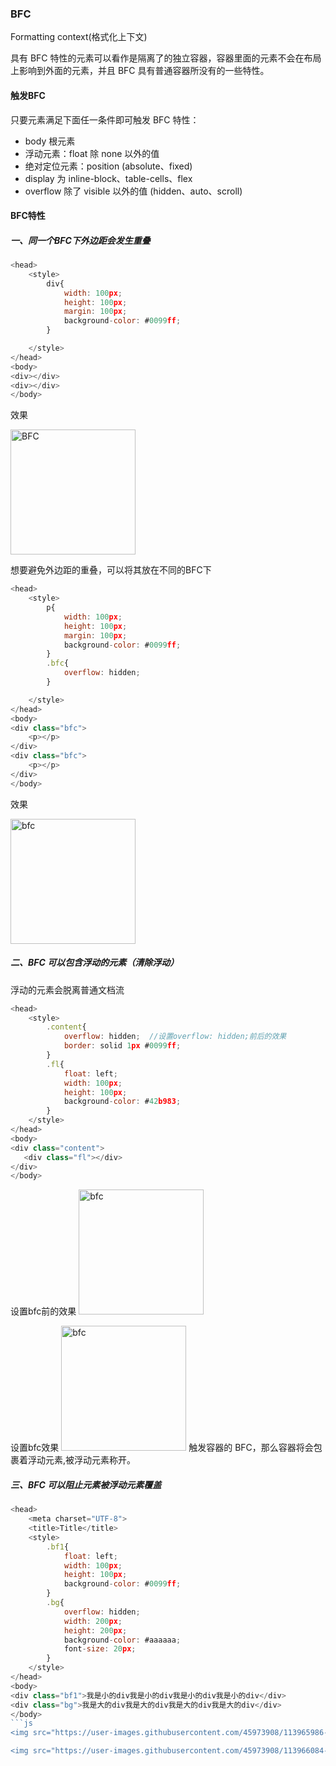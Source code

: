 ### BFC
Formatting context(格式化上下文) <br>

具有 BFC 特性的元素可以看作是隔离了的独立容器，容器里面的元素不会在布局上影响到外面的元素，并且 BFC 具有普通容器所没有的一些特性。

#### 触发BFC

只要元素满足下面任一条件即可触发 BFC 特性：

- body 根元素
- 浮动元素：float 除 none 以外的值
- 绝对定位元素：position (absolute、fixed)
- display 为 inline-block、table-cells、flex
- overflow 除了 visible 以外的值 (hidden、auto、scroll)

#### BFC特性
##### 一、同一个BFC下外边距会发生重叠

```js
<head>
    <style>
        div{
            width: 100px;
            height: 100px;
            margin: 100px;
            background-color: #0099ff;
        }

    </style>
</head>
<body>
<div></div>
<div></div>
</body>
```
效果

<img src="https://user-images.githubusercontent.com/45973908/113958569-e5cc2180-9853-11eb-9b76-cf73f34f30ca.png" width="200"  alt="BFC"/>

想要避免外边距的重叠，可以将其放在不同的BFC下


```js
<head>
    <style>
        p{
            width: 100px;
            height: 100px;
            margin: 100px;
            background-color: #0099ff;
        }
        .bfc{
            overflow: hidden;
        }

    </style>
</head>
<body>
<div class="bfc">
    <p></p>
</div>
<div class="bfc">
    <p></p>
</div>
</body>
```

效果

<img src="https://user-images.githubusercontent.com/45973908/113960657-5e80ad00-9857-11eb-8ef9-907054570b15.png" width="200"  alt="bfc"/>

##### 二、BFC 可以包含浮动的元素（清除浮动）

浮动的元素会脱离普通文档流

```js
<head>
    <style>
        .content{
            overflow: hidden;  //设置overflow: hidden;前后的效果
            border: solid 1px #0099ff;
        }
        .fl{
            float: left;
            width: 100px;
            height: 100px;
            background-color: #42b983;
        }
    </style>
</head>
<body>
<div class="content">
   <div class="fl"></div>
</div>
</body>
```
设置bfc前的效果
<img src="https://user-images.githubusercontent.com/45973908/113965727-81fc2580-9860-11eb-9eda-4b9bd6b44591.png" width="200"  alt="bfc"/>

设置bfc效果
<img src="https://user-images.githubusercontent.com/45973908/113965602-3f3a4d80-9860-11eb-97cf-89565380ad33.png" width="200"  alt="bfc"/>
触发容器的 BFC，那么容器将会包裹着浮动元素,被浮动元素称开。

##### 三、BFC 可以阻止元素被浮动元素覆盖

```js
<head>
    <meta charset="UTF-8">
    <title>Title</title>
    <style>
        .bf1{
            float: left;
            width: 100px;
            height: 100px;
            background-color: #0099ff;
        }
        .bg{
            overflow: hidden;
            width: 200px;
            height: 200px;
            background-color: #aaaaaa;
            font-size: 20px;
        }
    </style>
</head>
<body>
<div class="bf1">我是小的div我是小的div我是小的div我是小的div</div>
<div class="bg">我是大的div我是大的div我是大的div我是大的div</div>
</body>
```js
<img src="https://user-images.githubusercontent.com/45973908/113965986-ed45f780-9860-11eb-9d56-a102e2ce213c.png" width="200"  alt="bfc"/>

<img src="https://user-images.githubusercontent.com/45973908/113966084-0babf300-9861-11eb-8dd9-3b2b63753675.png" width="200"  alt="bfc"/>

